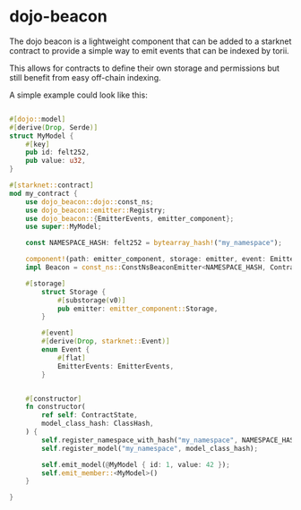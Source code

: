 # dojo-beacon

The dojo beacon is a lightweight component that can be added to a starknet contract to provide a simple way to emit events that can be indexed by torii.

This allows for contracts to define their own storage and permissions but still benefit from easy off-chain indexing.

A simple example could look like this:

```rust

#[dojo::model]
#[derive(Drop, Serde)]
struct MyModel {
    #[key]
    pub id: felt252,
    pub value: u32,
}

#[starknet::contract]
mod my_contract {
    use dojo_beacon::dojo::const_ns;
    use dojo_beacon::emitter::Registry;
    use dojo_beacon::{EmitterEvents, emitter_component};
    use super::MyModel;

    const NAMESPACE_HASH: felt252 = bytearray_hash!("my_namespace");

    component!(path: emitter_component, storage: emitter, event: EmitterEvents);
    impl Beacon = const_ns::ConstNsBeaconEmitter<NAMESPACE_HASH, ContractState>;

    #[storage]
        struct Storage {
            #[substorage(v0)]
            pub emitter: emitter_component::Storage,
        }

        #[event]
        #[derive(Drop, starknet::Event)]
        enum Event {
            #[flat]
            EmitterEvents: EmitterEvents,
        }


    #[constructor]
    fn constructor(
        ref self: ContractState,
        model_class_hash: ClassHash,
    ) {
        self.register_namespace_with_hash("my_namespace", NAMESPACE_HASH);
        self.register_model("my_namespace", model_class_hash);

        self.emit_model(@MyModel { id: 1, value: 42 });
        self.emit_member::<MyModel>()
    }

}
```
